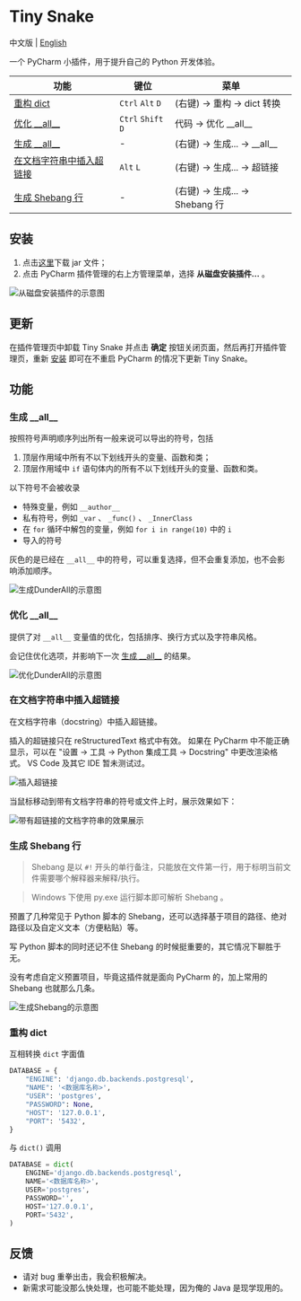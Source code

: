 # Tiny Snake

中文版 | [English](./README_EN.md)

一个 PyCharm 小插件，用于提升自己的 Python 开发体验。

| 功能                            | 键位                 | 菜单                           |
|-------------------------------|--------------------|------------------------------|
| [重构 dict](#重构-dict)           | `Ctrl` `Alt` `D`   | (右键) -> 重构 -> dict 转换        |
| [优化 \_\_all\_\_](#优化-__all__) | `Ctrl` `Shift` `D` | 代码 -> 优化 \_\_all\_\_         |
| [生成 \_\_all\_\_](#生成-__all__) | -                  | (右键) -> 生成... -> \_\_all\_\_ |
| [在文档字符串中插入超链接](#在文档字符串中插入超链接) | `Alt` `L`          | (右键) -> 生成... -> 超链接         |
| [生成 Shebang 行](#生成-shebang-行) | -                  | (右键) -> 生成... -> Shebang 行   |

## 安装

1. 点击[这里](https://github.com/aixcyi/TinySnake/releases)下载 jar 文件；
2. 点击 PyCharm 插件管理的右上方管理菜单，选择 **从磁盘安装插件...** 。

![从磁盘安装插件的示意图](./.img/installation.png)

## 更新

在插件管理页中卸载 Tiny Snake 并点击 **确定** 按钮关闭页面，然后再打开插件管理页，重新 [安装](#安装) 即可在不重启 PyCharm 的情况下更新 Tiny Snake。

## 功能

### 生成 \_\_all\_\_

按照符号声明顺序列出所有一般来说可以导出的符号，包括

1. 顶层作用域中所有不以下划线开头的变量、函数和类；
2. 顶层作用域中 `if` 语句体内的所有不以下划线开头的变量、函数和类。

以下符号不会被收录

- 特殊变量，例如 `__author__`
- 私有符号，例如 `_var` 、 `_func()` 、 `_InnerClass`
- 在 `for` 循环中解包的变量，例如 `for i in range(10)` 中的 `i`
- 导入的符号

灰色的是已经在 `__all__` 中的符号，可以重复选择，但不会重复添加，也不会影响添加顺序。

![生成DunderAll的示意图](./.img/generate-dunder-all.png)

### 优化 \_\_all\_\_

提供了对 `__all__` 变量值的优化，包括排序、换行方式以及字符串风格。

会记住优化选项，并影响下一次 [生成 \_\_all\_\_](#生成-__all__) 的结果。

![优化DunderAll的示意图](./.img/optimize-dunder-all.png)

### 在文档字符串中插入超链接

在文档字符串（docstring）中插入超链接。

插入的超链接只在 reStructuredText 格式中有效。
如果在 PyCharm 中不能正确显示，可以在 "设置 -> 工具 -> Python 集成工具 -> Docstring" 中更改渲染格式。
VS Code 及其它 IDE 暂未测试过。

![插入超链接](./.img/insert-docstring-hyperlink.png)

当鼠标移动到带有文档字符串的符号或文件上时，展示效果如下：

![带有超链接的文档字符串的效果展示](./.img/hyperlink-in-docstring.png)

### 生成 Shebang 行

> Shebang 是以 `#!` 开头的单行备注，只能放在文件第一行，用于标明当前文件需要哪个解释器来解释/执行。

> Windows 下使用 py.exe 运行脚本即可解析 Shebang 。

预置了几种常见于 Python 脚本的 Shebang，还可以选择基于项目的路径、绝对路径以及自定义文本（方便粘贴）等。

写 Python 脚本的同时还记不住 Shebang 的时候挺重要的，其它情况下聊胜于无。

没有考虑自定义预置项目，毕竟这插件就是面向 PyCharm 的，加上常用的 Shebang 也就那么几条。

![生成Shebang的示意图](./.img/generate-shebang.png)

### 重构 dict

互相转换 `dict` 字面值

```python
DATABASE = {
    "ENGINE": 'django.db.backends.postgresql',
    "NAME": '<数据库名称>',
    "USER": 'postgres',
    "PASSWORD": None,
    "HOST": '127.0.0.1',
    "PORT": '5432',
}
```

与 `dict()` 调用

```python
DATABASE = dict(
    ENGINE='django.db.backends.postgresql',
    NAME='<数据库名称>',
    USER='postgres',
    PASSWORD='',
    HOST='127.0.0.1',
    PORT='5432',
)
```

## 反馈

- 请对 bug 重拳出击，我会积极解决。
- 新需求可能没那么快处理，也可能不能处理，因为俺的 Java 是现学现用的。
